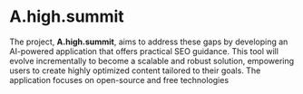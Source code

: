 # A.high.summit
The project, **A.high.summit**, aims to address these gaps by developing an AI-powered application that offers practical SEO guidance. This tool will evolve incrementally to become a scalable and robust solution, empowering users to create highly optimized content tailored to their goals. The application focuses on open-source and free technologies
